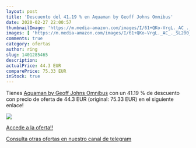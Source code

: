 ```yaml
---
layout: post
title: 'Descuento del 41.19 % en Aquaman by Geoff Johns Omnibus'
date: 2020-02-27 22:00:57
thumbnailImage: 'https://m.media-amazon.com/images/I/61+QKo-VrgL._AC_._SL200_.jpg'
images: [ 'https://m.media-amazon.com/images/I/61+QKo-VrgL._AC_._SL200_.jpg' ]
comments: true
category: ofertas
author: ring
slug: 1401285465
description:
actualPrice: 44.3 EUR
comparePrice: 75.33 EUR
inStock: true
---
```


Tienes [Aquaman by Geoff Johns Omnibus](https://www.amazon.com/dp/1401285465/?tag=redken08-20) con un 41.19 % de descuento con precio de oferta de 44.3 EUR (original: 75.33 EUR) en el siguiente enlace!

[![](https://m.media-amazon.com/images/I/61+QKo-VrgL._AC_._SL200_.jpg)](https://www.amazon.com/dp/1401285465/?tag=redken08-20)

[Accede a la oferta!!](https://www.amazon.com/dp/1401285465/?tag=redken08-20)

[Consulta otras ofertas en nuestro canal de telegram](https://t.me/s/ofertas25)
